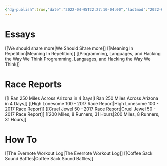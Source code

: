 ```yaml
---
{"dg-publish":true,"date":"2022-04-05T22:27:10-04:00","lastmod":"2022-05-11T21:43:08-04:00","permalink":"/writing/","dgHomeLink":true,"dgPassFrontmatter":true}
---
```


# Essays
[[We should share more|We Should Share more]]
[[Meaning In Repetition|Meaning In Repetition]]
[[Programming, Languages, and Hacking the Way We Think|Programming, Languages, and Hacking the Way We Think]]

# Race Reports
[[I Ran 250 Miles Across Arizona in 4 Days|I Ran 250 Miles Across Arizona in 4 Days]]
[[High Lonesome 100 - 2017 Race Report|High Lonesome 100 - 2017 Race Report]]
[[Cruel Jewel 50 - 2017 Race Report|Cruel Jewel 50 - 2017 Race Report]]
[[200 Miles, 8 Runners, 31 Hours|200 Miles, 8 Runners, 31 Hours]]

# How To
[[The Evernote Workout Log|The Evernote Workout Log]]
[[Coffee Sack Sound Baffles|Coffee Sack Sound Baffles]]

